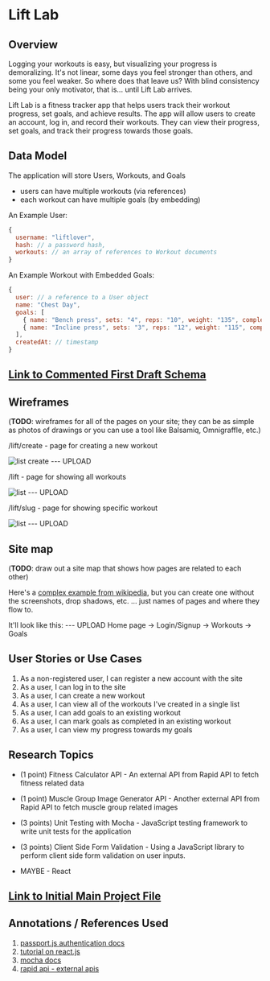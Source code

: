 # Lift Lab

## Overview

Logging your workouts is easy, but visualizing your progress is demoralizing. It's not linear, some days you feel stronger than others, and some you feel weaker. So where does that leave us? With blind consistency being your only motivator, that is... until Lift Lab arrives.

Lift Lab is a fitness tracker app that helps users track their workout progress, set goals, and achieve results. The app will allow users to create an account, log in, and record their workouts. They can view their progress, set goals, and track their progress towards those goals.

## Data Model

The application will store Users, Workouts, and Goals

* users can have multiple workouts (via references)
* each workout can have multiple goals (by embedding)

An Example User:

```javascript
{
  username: "liftlover",
  hash: // a password hash,
  workouts: // an array of references to Workout documents
}
```

An Example Workout with Embedded Goals:

```javascript
{
  user: // a reference to a User object
  name: "Chest Day",
  goals: [
    { name: "Bench press", sets: "4", reps: "10", weight: "135", completed: true},
    { name: "Incline press", sets: "3", reps: "12", weight: "115", completed: false},
  ],
  createdAt: // timestamp
}
```


## [Link to Commented First Draft Schema](db.mjs)


## Wireframes

(__TODO__: wireframes for all of the pages on your site; they can be as simple as photos of drawings or you can use a tool like Balsamiq, Omnigraffle, etc.)

/lift/create - page for creating a new workout

![list create](documentation/lift-create.png) --- UPLOAD

/lift - page for showing all workouts

![list](documentation/lift.png) --- UPLOAD

/lift/slug - page for showing specific workout

![list](documentation/lift-slug.png) --- UPLOAD

## Site map

(__TODO__: draw out a site map that shows how pages are related to each other)

Here's a [complex example from wikipedia](https://upload.wikimedia.org/wikipedia/commons/2/20/Sitemap_google.jpg), but you can create one without the screenshots, drop shadows, etc. ... just names of pages and where they flow to.

It'll look like this:                            --- UPLOAD
Home page -> Login/Signup -> Workouts -> Goals

## User Stories or Use Cases

1. As a non-registered user, I can register a new account with the site
2. As a user, I can log in to the site
3. As a user, I can create a new workout
4. As a user, I can view all of the workouts I've created in a single list
5. As a user, I can add goals to an existing workout
6. As a user, I can mark goals as completed in an existing workout
7. As a user, I can view my progress towards my goals


## Research Topics

* (1 point) Fitness Calculator API - An external API from Rapid API to fetch fitness related data
* (1 point) Muscle Group Image Generator API - Another external API from Rapid API to fetch muscle group related images
* (3 points) Unit Testing with Mocha - JavaScript testing framework to write unit tests for the application
* (3 points) Client Side Form Validation - Using a JavaScript library to perform client side form validation on user inputs.

* MAYBE - React


## [Link to Initial Main Project File](app.mjs)


## Annotations / References Used

1. [passport.js authentication docs](http://passportjs.org/docs)
2. [tutorial on react.js](https://react.dev/learn/tutorial-tic-tac-toe)
3. [mocha docs](https://mochajs.org/api/mocha.js.html)
4. [rapid api - external apis](https://rapidapi.com/search/fitness)
